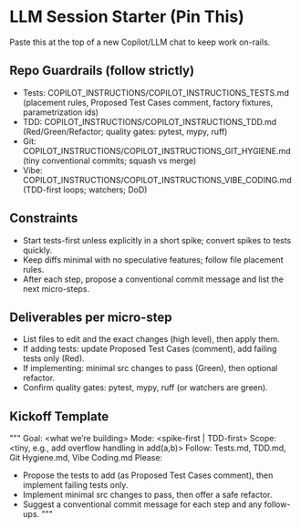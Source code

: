 # LLM Session Starter (Pin This)

Paste this at the top of a new Copilot/LLM chat to keep work on-rails.

## Repo Guardrails (follow strictly)
- Tests: COPILOT_INSTRUCTIONS/COPILOT_INSTRUCTIONS_TESTS.md (placement rules, Proposed Test Cases comment, factory fixtures, parametrization ids)
- TDD: COPILOT_INSTRUCTIONS/COPILOT_INSTRUCTIONS_TDD.md (Red/Green/Refactor; quality gates: pytest, mypy, ruff)
- Git: COPILOT_INSTRUCTIONS/COPILOT_INSTRUCTIONS_GIT_HYGIENE.md (tiny conventional commits; squash vs merge)
- Vibe: COPILOT_INSTRUCTIONS/COPILOT_INSTRUCTIONS_VIBE_CODING.md (TDD-first loops; watchers; DoD)

## Constraints
- Start tests-first unless explicitly in a short spike; convert spikes to tests quickly.
- Keep diffs minimal with no speculative features; follow file placement rules.
- After each step, propose a conventional commit message and list the next micro-steps.

## Deliverables per micro-step
- List files to edit and the exact changes (high level), then apply them.
- If adding tests: update Proposed Test Cases (comment), add failing tests only (Red).
- If implementing: minimal src changes to pass (Green), then optional refactor.
- Confirm quality gates: pytest, mypy, ruff (or watchers are green).

## Kickoff Template
"""
Goal: <what we’re building>
Mode: <spike-first | TDD-first>
Scope: <tiny, e.g., add overflow handling in add(a,b)>
Follow: Tests.md, TDD.md, Git Hygiene.md, Vibe Coding.md
Please:
- Propose the tests to add (as Proposed Test Cases comment), then implement failing tests only.
- Implement minimal src changes to pass, then offer a safe refactor.
- Suggest a conventional commit message for each step and any follow-ups.
"""
